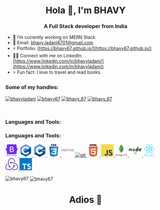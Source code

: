 <h1 align="center">Hola 👋, I'm BHAVY</h1>
<h3 align="center">A Full Stack developer from India</h3>



- 🔭 I’m currently working on MERN Stack
- 📩 Email: bhavy.ladani6701@gmail.com
- ⚡ Portfolio: [https://bhavy67.github.io/](https://bhavy67.github.io/)
- 👨‍💻 Connect with me on LinkedIn: [https://www.linkedin.com/in/bhavyladani/](https://www.linkedin.com/in/bhavyladani/)
- ⚡ Fun fact: I love to travel and read books.


### Some of my handles:

<p align="left">
<a href="https://linkedin.com/in/bhavyladani" target="blank"><img align="center" src="https://raw.githubusercontent.com/rahuldkjain/github-profile-readme-generator/master/src/images/icons/Social/linked-in-alt.svg" alt="bhavyladani" height="30" width="40" /></a>
<a href="https://www.codechef.com/users/bhavy67" target="blank"><img align="center" src="https://cdn.jsdelivr.net/npm/simple-icons@3.1.0/icons/codechef.svg" alt="bhavy67" height="30" width="40" /></a>
<a href="https://www.hackerrank.com/bhavy_67" target="blank"><img align="center" src="https://raw.githubusercontent.com/rahuldkjain/github-profile-readme-generator/master/src/images/icons/Social/hackerrank.svg" alt="bhavy_67" height="30" width="40" /></a>
<a href="https://www.leetcode.com/bhavy_67" target="blank"><img align="center" src="https://raw.githubusercontent.com/rahuldkjain/github-profile-readme-generator/master/src/images/icons/Social/leet-code.svg" alt="bhavy_67" height="30" width="40" /></a>
</p>


<br />

### Languages and Tools:

<h3 align="left">Languages and Tools:</h3>
<p align="left"> <a href="https://getbootstrap.com" target="_blank"> <img src="https://raw.githubusercontent.com/devicons/devicon/master/icons/bootstrap/bootstrap-plain-wordmark.svg" alt="bootstrap" width="40" height="40"/> </a> <a href="https://www.cprogramming.com/" target="_blank"> <img src="https://raw.githubusercontent.com/devicons/devicon/master/icons/c/c-original.svg" alt="c" width="40" height="40"/> </a> <a href="https://www.w3schools.com/cpp/" target="_blank"> <img src="https://raw.githubusercontent.com/devicons/devicon/master/icons/cplusplus/cplusplus-original.svg" alt="cplusplus" width="40" height="40"/> </a> <a href="https://www.w3schools.com/css/" target="_blank"> <img src="https://raw.githubusercontent.com/devicons/devicon/master/icons/css3/css3-original-wordmark.svg" alt="css3" width="40" height="40"/> </a> <a href="https://expressjs.com" target="_blank"> <img src="https://raw.githubusercontent.com/devicons/devicon/master/icons/express/express-original-wordmark.svg" alt="express" width="40" height="40"/> </a> <a href="https://git-scm.com/" target="_blank"> <img src="https://www.vectorlogo.zone/logos/git-scm/git-scm-icon.svg" alt="git" width="40" height="40"/> </a> <a href="https://www.w3.org/html/" target="_blank"> <img src="https://raw.githubusercontent.com/devicons/devicon/master/icons/html5/html5-original-wordmark.svg" alt="html5" width="40" height="40"/> </a> <a href="https://developer.mozilla.org/en-US/docs/Web/JavaScript" target="_blank"> <img src="https://raw.githubusercontent.com/devicons/devicon/master/icons/javascript/javascript-original.svg" alt="javascript" width="40" height="40"/> </a> <a href="https://www.mongodb.com/" target="_blank"> <img src="https://raw.githubusercontent.com/devicons/devicon/master/icons/mongodb/mongodb-original-wordmark.svg" alt="mongodb" width="40" height="40"/> </a> <a href="https://nodejs.org" target="_blank"> <img src="https://raw.githubusercontent.com/devicons/devicon/master/icons/nodejs/nodejs-original-wordmark.svg" alt="nodejs" width="40" height="40"/> </a> <a href="https://reactjs.org/" target="_blank"> <img src="https://raw.githubusercontent.com/devicons/devicon/master/icons/react/react-original-wordmark.svg" alt="react" width="40" height="40"/> </a> <a href="https://redux.js.org" target="_blank"> <img src="https://raw.githubusercontent.com/devicons/devicon/master/icons/redux/redux-original.svg" alt="redux" width="40" height="40"/> </a> <a href="https://www.typescriptlang.org/" target="_blank"> <img src="https://raw.githubusercontent.com/devicons/devicon/master/icons/typescript/typescript-original.svg" alt="typescript" width="40" height="40"/> </a> </p>

<p><img align="left" src="https://github-readme-stats.vercel.app/api/top-langs?username=bhavy67&show_icons=true&locale=en&layout=compact" alt="bhavy67" /></p>

<p>&nbsp;<img align="center" src="https://github-readme-stats.vercel.app/api?username=bhavy67&show_icons=true&locale=en" alt="bhavy67" /></p>

<h1 align="center">Adios 👋</h1>
